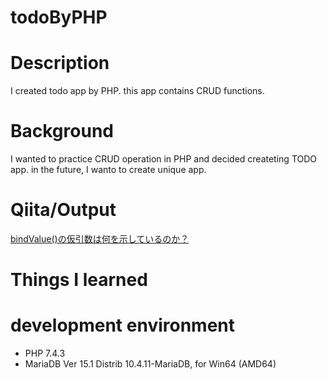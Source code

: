 # todoByPHP

# Description
I created todo app by PHP.
this app contains CRUD functions.

# Background
I wanted to practice CRUD operation in PHP and decided createting TODO app.
in the future, I wanto to create unique app.

# Qiita/Output

[bindValue()の仮引数は何を示しているのか？](https://qiita.com/cordy/items/e6d01a4f7ca001dabb41)

# Things I learned

# development environment

- PHP 7.4.3
- MariaDB Ver 15.1 Distrib 10.4.11-MariaDB, for Win64 (AMD64)
